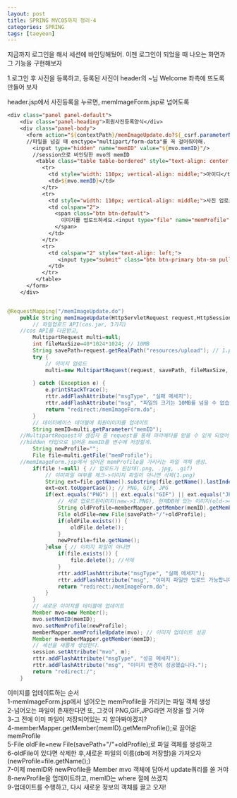 ```yaml
---
layout: post
title: SPRING MVC05까지 정리-4
categories: SPRING
tags: [taeyeon]
---
```


지금까지 로그인을 해서 세션에 바인딩해뒀어. 이젠 로그인이 되었을 때 나오는 화면과 그 기능을 구현해보자<br>

1.로그인 후 사진을 등록하고, 등록된 사진이 header의 ~님 Welcome 좌측에 뜨도록 만들어 보자<br>

header.jsp에서 사진등록을 누르면, memImageForm.jsp로 넘어도록<br>

```1=memImageForm.jsp
<div class="panel panel-default">
    <div class="panel-heading">회원사진등록양식</div>
    <div class="panel-body">
      <form action="${contextPath}/memImageUpdate.do?${_csrf.parameterName}=${_csrf.token}" method="post" enctype="multipart/form-data">
      //파일을 넘길 때 enctype="multipart/form-data"를 꼭 걸어줘야해.
        <input type="hidden" name="memID" value="${mvo.memID}"/>
        //session으로 바인딩한 mvo의 memID
         <table class="table table-bordered" style="text-align: center; border: 1px solid #dddddd;">
           <tr>
             <td style="width: 110px; vertical-align: middle;">아이디</td>
             <td>${mvo.memID}</td>
           </tr>
           <tr>
             <td style="width: 110px; vertical-align: middle;">사진 업로드</td>
             <td colspan="2">
               <span class="btn btn-default">
                 이미지를 업로드하세요.<input type="file" name="memProfile"/>
               </span>
             </td>            
           </tr>      
           <tr>
             <td colspan="2" style="text-align: left;">
                <input type="submit" class="btn btn-primary btn-sm pull-right" value="등록"/>
             </td>             
           </tr>
         </table>
      </form> 
    </div>
```

```MemberController.java

@RequestMapping("/memImageUpdate.do")
	public String memImageUpdate(HttpServletRequest request,HttpSession session, RedirectAttributes rttr) throws IOException {
		// 파일업로드 API(cos.jar, 3가지)
    //cos API를 다운받고,  
		MultipartRequest multi=null;
		int fileMaxSize=40*1024*1024; // 10MB		
		String savePath=request.getRealPath("resources/upload"); // 1.png
		try {                                                                        // 1_1.png
			// 이미지 업로드
			multi=new MultipartRequest(request, savePath, fileMaxSize, "UTF-8",new DefaultFileRenamePolicy());
		
		} catch (Exception e) {
			e.printStackTrace();
			rttr.addFlashAttribute("msgType", "실패 메세지");
			rttr.addFlashAttribute("msg", "파일의 크기는 10MB를 넘을 수 없습니다.");			
			return "redirect:/memImageForm.do";
		}
		// 데이터베이스 테이블에 회원이미지를 업데이트
		String memID=multi.getParameter("memID");
    //MultipartRequest의 생성자 중 request를 통해 파라메타를 받을 수 있게 되었어.
    //hidden 타입으로 넘어온 memID를 변수에 저장할게.
		String newProfile="";
		File file=multi.getFile("memProfile");
    //memImageForm.jsp에서 넘어온 memProfile을 가리키는 파일 객체 생성.
		if(file !=null) { // 업로드가 된상태(.png, .jpg, .gif)
			// 이미파일 여부를 체크->이미지 파일이 아니면 삭제(1.png)
			String ext=file.getName().substring(file.getName().lastIndexOf(".")+1);
			ext=ext.toUpperCase(); // PNG, GIF, JPG
			if(ext.equals("PNG") || ext.equals("GIF") || ext.equals("JPG")){
				// 새로 업로드된이미지(new->1.PNG), 현재DB에 있는 이미지(old->4.PNG)
				String oldProfile=memberMapper.getMember(memID).getMemProfile();
				File oldFile=new File(savePath+"/"+oldProfile);
				if(oldFile.exists()) {
					oldFile.delete();
				}
				newProfile=file.getName();
			}else { // 이미지 파일이 아니면
				if(file.exists()) {
					file.delete(); //삭제
				}
				rttr.addFlashAttribute("msgType", "실패 메세지");
				rttr.addFlashAttribute("msg", "이미지 파일만 업로드 가능합니다.");			
				return "redirect:/memImageForm.do";
			}
		}
		// 새로운 이미지를 테이블에 업데이트
		Member mvo=new Member();
		mvo.setMemID(memID);
		mvo.setMemProfile(newProfile);
		memberMapper.memProfileUpdate(mvo); // 이미지 업데이트 성공
		Member m=memberMapper.getMember(memID);
		// 세션을 새롭게 생성한다.
		session.setAttribute("mvo", m);
		rttr.addFlashAttribute("msgType", "성공 메세지");
		rttr.addFlashAttribute("msg", "이미지 변경이 성공했습니다.");	
		return "redirect:/";
	}

```
이미지를 업데이트하는 순서<br>
1-memImageForm.jsp에서 넘어오는 memProfile을 가리키는 파일 객체 생성<br>
2-넘어오는 파일이 존재한다면 또, 그것이 PNG,GIF,JPG라면 저장을 할 거야<br>
3-그 전에 이미 파일이 저장되어있는 지 알아봐야겠지?<br>
4-memberMapper.getMember(memID).getMemProfile();로 끌어온 memProfile<br>
5-File oldFile=new File(savePath+"/"+oldProfile);로 파일 객체를 생성하고<br>
6-oldFile이 있다면 삭제한 후,새로운 파일의 이름(db에 저장할)을 가져오자(newProfile=file.getName();)<br>
7-이제 memID와 newProfile을 Member mvo 객체에 담아서 update쿼리를 쏠 거야<br>
8-newProfile을 업데이트하고, memID는 where 절에 쓰겠지<br>
9-업데이트를 수행하고, 다시 새로운 정보의 객체를 끌고 오자!
